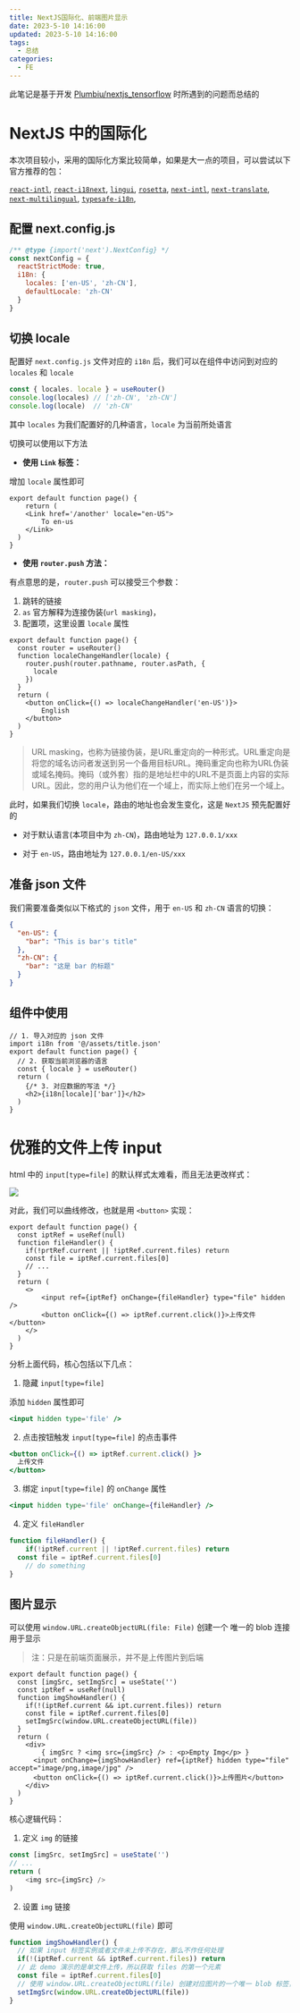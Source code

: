 ```yaml
---
title: NextJS国际化、前端图片显示
date: 2023-5-10 14:16:00
updated: 2023-5-10 14:16:00
tags:
  - 总结
categories:
  - FE
---
```


此笔记是基于开发 [Plumbiu/nextjs_tensorflow](https://github.com/Plumbiu/nextjs_tensorflow) 时所遇到的问题而总结的

# NextJS 中的国际化

本次项目较小，采用的国际化方案比较简单，如果是大一点的项目，可以尝试以下官方推荐的包：

[`react-intl`](https://formatjs.io/docs/getting-started/installation), [`react-i18next`](https://react.i18next.com/), [`lingui`](https://lingui.dev/), [`rosetta`](https://github.com/lukeed/rosetta), [`next-intl`](https://github.com/amannn/next-intl), [`next-translate`](https://github.com/aralroca/next-translate), [`next-multilingual`](https://github.com/Avansai/next-multilingual), [`typesafe-i18n`](https://github.com/ivanhofer/typesafe-i18n),

## 配置 next.config.js

```javascript
/** @type {import('next').NextConfig} */
const nextConfig = {
  reactStrictMode: true,
  i18n: {
    locales: ['en-US', 'zh-CN'],
    defaultLocale: 'zh-CN'
  }
}
```

## 切换 locale

配置好 `next.config.js` 文件对应的 `i18n` 后，我们可以在组件中访问到对应的 `locales` 和 `locale`

```typescript
const { locales. locale } = useRouter()
console.log(locales) // ['zh-CN', 'zh-CN']
console.log(locale)  // 'zh-CN'
```

其中 `locales` 为我们配置好的几种语言，`locale` 为当前所处语言

切换可以使用以下方法

-   **使用 `Link` 标签：**

增加 `locale` 属性即可

```tsx
export default function page() {
	return (
  	<Link href='/another' locale="en-US">
    	To en-us
    </Link>
  ) 
}
```

-   **使用 `router.push` 方法：**

有点意思的是，`router.push` 可以接受三个参数：

1.   跳转的链接
2.   `as` 官方解释为连接伪装(`url masking`)，
3.   配置项，这里设置 `locale` 属性

```tsx
export default function page() {
  const router = useRouter()
  function localeChangeHandler(locale) {
  	router.push(router.pathname, router.asPath, {
      locale
    })
  }
  return (
  	<button onClick={() => localeChangeHandler('en-US')}>
    	English
    </button>
  )
}
```

>   URL masking，也称为链接伪装，是URL重定向的一种形式。URL重定向是将您的域名访问者发送到另一个备用目标URL。掩码重定向也称为URL伪装或域名掩码。掩码（或外套）指的是地址栏中的URL不是页面上内容的实际URL。因此，您的用户认为他们在一个域上，而实际上他们在另一个域上。

此时，如果我们切换 `locale`，路由的地址也会发生变化，这是 `NextJS` 预先配置好的

-   对于默认语言(本项目中为 `zh-CN`)，路由地址为 `127.0.0.1/xxx`

-   对于 `en-US`，路由地址为 `127.0.0.1/en-US/xxx`

## 准备 json 文件

我们需要准备类似以下格式的 `json` 文件，用于 `en-US` 和 `zh-CN` 语言的切换：

```json
{
  "en-US": {
    "bar": "This is bar's title"
  },
  "zh-CN": {
    "bar": "这是 bar 的标题"
  }
}
```

## 组件中使用

```tsx
// 1. 导入对应的 json 文件
import i18n from '@/assets/title.json'
export default function page() {
  // 2. 获取当前浏览器的语言
  const { locale } = useRouter()
  return (
    {/* 3. 对应数据的写法 */}
  	<h2>{i18n[locale]['bar']}</h2>
  )
}
```

# 优雅的文件上传 input

html 中的 `input[type=file]` 的默认样式太难看，而且无法更改样式：

![](https://plumbiu.github.io/blogImg/QQ截图20230509213659.png)

对此，我们可以曲线修改，也就是用 `<button>` 实现：

```tsx
export default function page() {
  const iptRef = useRef(null)
  function fileHandler() {
    if(!prtRef.current || !iptRef.current.files) return
    const file = iptRef.current.files[0]
    // ...
  }
  return (
  	<>
    	<input ref={iptRef} onChange={fileHandler} type="file" hidden />
    	<button onClick={() => iptRef.current.click()}>上传文件</button>
    </>
  )
}
```

分析上面代码，核心包括以下几点：

1.   隐藏 `input[type=file]`

添加 `hidden` 属性即可

```jsx
<input hidden type='file' />
```

2.   点击按钮触发 `input[type=file]` 的点击事件

```jsx
<button onClick={() => iptRef.current.click() }>
  上传文件
</button>
```

3.   绑定 `input[type=file]` 的 `onChange` 属性

```jsx
<input hidden type='file' onChange={fileHandler} />
```

4.   定义 `fileHandler`

```jsx
function fileHandler() {
	if(!iptRef.current || !iptRef.current.files) return
  const file = iptRef.current.files[0]
	// do something
}
```

## 图片显示

可以使用 `window.URL.createObjectURL(file: File)` 创建一个 唯一的 blob 连接用于显示

>   注：只是在前端页面展示，并不是上传图片到后端

```tsx
export default function page() {
  const [imgSrc, setImgSrc] = useState('')
  const iptRef = useRef(null)
  function imgShowHandler() {
    if(!(iptRef.current && ipt.current.files)) return
    const file = iptRef.current.files[0]
    setImgSrc(window.URL.createObjectURL(file))
  }
  return (
  	<div>
    	{ imgSrc ? <img src={imgSrc} /> : <p>Empty Img</p> }
      <input onChange={imgShowHandler} ref={iptRef} hidden type="file" accept="image/png,image/jpg" />
      <button onClick={() => iptRef.current.click()}>上传图片</button>
    </div>
  )
}
```

核心逻辑代码：

1.   定义 `img` 的链接

```javascript
const [imgSrc, setImgSrc] = useState('')
// ...
return (
	<img src={imgSrc} />
)
```

2.   设置 `img` 链接

使用 `window.URL.createObjectURL(file)` 即可

```javascript
function imgShowHandler() {
  // 如果 input 标签实例或者文件未上传不存在，那么不作任何处理
  if(!(iptRef.current && iptRef.current.files)) return
  // 此 demo 演示的是单文件上传，所以获取 files 的第一个元素
  const file = iptRef.current.files[0]
  // 使用 window.URL.createObjectURL(file) 创建对应图片的一个唯一 blob 标签， 并将其设置成 img
  setImgSrc(window.URL.createObjectURL(file))
}
```
